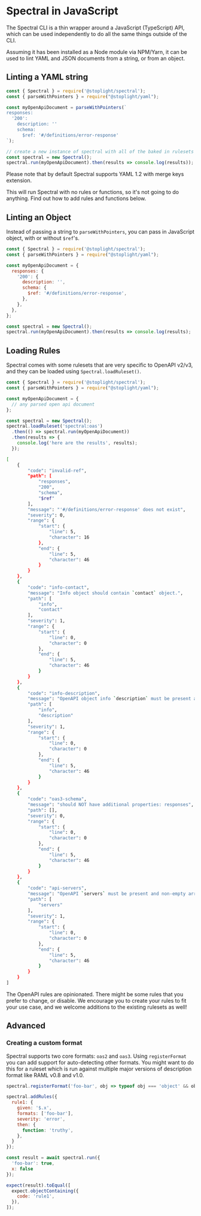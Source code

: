 # Spectral in JavaScript

The Spectral CLI is a thin wrapper around a JavaScript (TypeScript) API, which can be used independently to do all the same things outside of the CLI.

Assuming it has been installed as a Node module via NPM/Yarn, it can be used to lint YAML and JSON documents from a string, or from an object.

## Linting a YAML string

```js
const { Spectral } = require('@stoplight/spectral');
const { parseWithPointers } = require("@stoplight/yaml");

const myOpenApiDocument = parseWithPointers(`
responses:
  '200':
    description: ''
    schema:
      $ref: '#/definitions/error-response'
`);

// create a new instance of spectral with all of the baked in rulesets
const spectral = new Spectral();
spectral.run(myOpenApiDocument).then(results => console.log(results));
```

Please note that by default Spectral supports YAML 1.2 with merge keys extension.

This will run Spectral with no rules or functions, so it's not going to do anything. Find out how to add rules and functions below.

## Linting an Object

Instead of passing a string to `parseWithPointers`, you can pass in JavaScript object, with or without `$ref`'s.

```js
const { Spectral } = require('@stoplight/spectral');
const { parseWithPointers } = require("@stoplight/yaml");

const myOpenApiDocument = {
  responses: {
    '200': {
      description: '',
      schema: {
        $ref: '#/definitions/error-response',
      },
    },
  },
};

const spectral = new Spectral();
spectral.run(myOpenApiDocument).then(results => console.log(results);
```

## Loading Rules

Spectral comes with some rulesets that are very specific to OpenAPI v2/v3, and they can be loaded using `Spectral.loadRuleset()`. 

```js
const { Spectral } = require('@stoplight/spectral');
const { parseWithPointers } = require("@stoplight/yaml");

const myOpenApiDocument = {
  // any parsed open api document
};

const spectral = new Spectral();
spectral.loadRuleset('spectral:oas')
  .then(() => spectral.run(myOpenApiDocument))
  .then(results => {
    console.log('here are the results', results);
  });
``` 


```bash
[
    {
        "code": "invalid-ref",
        "path": [
            "responses",
            "200",
            "schema",
            "$ref"
        ],
        "message": "'#/definitions/error-response' does not exist",
        "severity": 0,
        "range": {
            "start": {
                "line": 5,
                "character": 16
            },
            "end": {
                "line": 5,
                "character": 46
            }
        }
    },
    {
        "code": "info-contact",
        "message": "Info object should contain `contact` object.",
        "path": [
            "info",
            "contact"
        ],
        "severity": 1,
        "range": {
            "start": {
                "line": 0,
                "character": 0
            },
            "end": {
                "line": 5,
                "character": 46
            }
        }
    },
    {
        "code": "info-description",
        "message": "OpenAPI object info `description` must be present and non-empty string.",
        "path": [
            "info",
            "description"
        ],
        "severity": 1,
        "range": {
            "start": {
                "line": 0,
                "character": 0
            },
            "end": {
                "line": 5,
                "character": 46
            }
        }
    },
    {
        "code": "oas3-schema",
        "message": "should NOT have additional properties: responses",
        "path": [],
        "severity": 0,
        "range": {
            "start": {
                "line": 0,
                "character": 0
            },
            "end": {
                "line": 5,
                "character": 46
            }
        }
    },
    {
        "code": "api-servers",
        "message": "OpenAPI `servers` must be present and non-empty array.",
        "path": [
            "servers"
        ],
        "severity": 1,
        "range": {
            "start": {
                "line": 0,
                "character": 0
            },
            "end": {
                "line": 5,
                "character": 46
            }
        }
    }
]
```

The OpenAPI rules are opinionated. There might be some rules that you prefer to change, or disable. We encourage you to create your rules to fit your use case, and we welcome additions to the existing rulesets as well!

## Advanced

### Creating a custom format

Spectral supports two core formats: `oas2` and `oas3`. Using `registerFormat` you can add support for auto-detecting other formats. You might want to do this for a ruleset which is run against multiple major versions of description format like RAML v0.8 and v1.0.

```js
spectral.registerFormat('foo-bar', obj => typeof obj === 'object' && obj !== null && 'foo-bar' in obj);

spectral.addRules({
  rule1: {
    given: '$.x',
    formats: ['foo-bar'],
    severity: 'error',
    then: {
      function: 'truthy',
    },
  }
});

const result = await spectral.run({
  'foo-bar': true,
  x: false
});

expect(result).toEqual([
  expect.objectContaining({
    code: 'rule1',
  }),
]);
```
